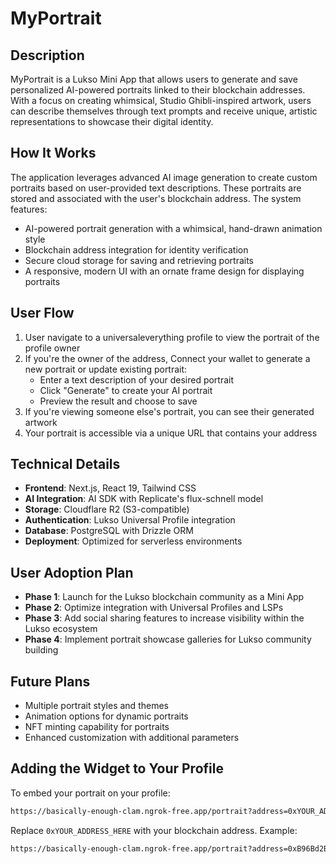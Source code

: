 # MyPortrait

## Description
MyPortrait is a Lukso Mini App that allows users to generate and save personalized AI-powered portraits linked to their blockchain addresses. With a focus on creating whimsical, Studio Ghibli-inspired artwork, users can describe themselves through text prompts and receive unique, artistic representations to showcase their digital identity.

## How It Works
The application leverages advanced AI image generation to create custom portraits based on user-provided text descriptions. These portraits are stored and associated with the user's blockchain address. The system features:

- AI-powered portrait generation with a whimsical, hand-drawn animation style
- Blockchain address integration for identity verification
- Secure cloud storage for saving and retrieving portraits
- A responsive, modern UI with an ornate frame design for displaying portraits

## User Flow
1. User navigate to a universaleverything profile to view the portrait of the profile owner
2. If you're the owner of the address, Connect your wallet to generate a new portrait or update existing portrait:
   - Enter a text description of your desired portrait
   - Click "Generate" to create your AI portrait
   - Preview the result and choose to save
3. If you're viewing someone else's portrait, you can see their generated artwork
4. Your portrait is accessible via a unique URL that contains your address

## Technical Details
- **Frontend**: Next.js, React 19, Tailwind CSS
- **AI Integration**: AI SDK with Replicate's flux-schnell model
- **Storage**: Cloudflare R2 (S3-compatible)
- **Authentication**: Lukso Universal Profile integration
- **Database**: PostgreSQL with Drizzle ORM
- **Deployment**: Optimized for serverless environments

## User Adoption Plan
- **Phase 1**: Launch for the Lukso blockchain community as a Mini App
- **Phase 2**: Optimize integration with Universal Profiles and LSPs
- **Phase 3**: Add social sharing features to increase visibility within the Lukso ecosystem
- **Phase 4**: Implement portrait showcase galleries for Lukso community building

## Future Plans
- Multiple portrait styles and themes
- Animation options for dynamic portraits
- NFT minting capability for portraits
- Enhanced customization with additional parameters

## Adding the Widget to Your Profile
To embed your portrait on your profile:

```bash
https://basically-enough-clam.ngrok-free.app/portrait?address=0xYOUR_ADDRESS_HERE
```

Replace `0xYOUR_ADDRESS_HERE` with your blockchain address. Example:
```bash
https://basically-enough-clam.ngrok-free.app/portrait?address=0xB96Bd2BA2d0e785d0408dc17af8bcCC7e1413Ad6
```
